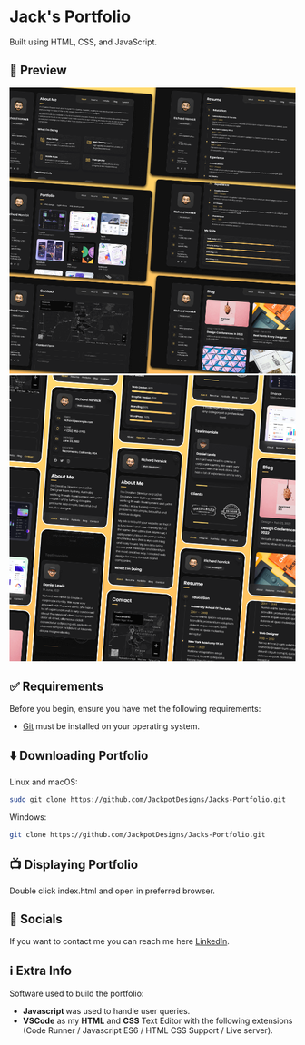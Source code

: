 # Jack's Portfolio

Built using HTML, CSS, and JavaScript.

## :eyes: Preview

![Jack's Portfolio Desktop](./Portfolio_Images/desktop.png "Desktop Demo")
![Jack's Portfolio Mobile](./Portfolio_Images/mobile.png "Mobile Demo")

## :white_check_mark: Requirements

Before you begin, ensure you have met the following requirements:

* [Git](https://git-scm.com/downloads "Download Git") must be installed on your operating system.

## :arrow_down: Downloading Portfolio

Linux and macOS:

```bash
sudo git clone https://github.com/JackpotDesigns/Jacks-Portfolio.git
```

Windows:

```bash
git clone https://github.com/JackpotDesigns/Jacks-Portfolio.git
```

## :tv: Displaying Portfolio

Double click index.html and open in preferred browser.

## :incoming_envelope: Socials

If you want to contact me you can reach me here [LinkedIn](https://www.linkedin.com/in/jack-featherstone-ba9b48229/).

## :information_source: Extra Info

Software used to build the portfolio: 

<ul>
  <li><b> Javascript </b> was used to handle user queries.</li>
  <li><b>VSCode</b> as my <b>HTML</b> and <b>CSS</b> Text Editor with the following extensions (Code Runner / Javascript ES6 / HTML CSS Support / Live server).</li>
</ul>
